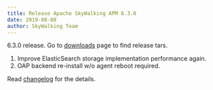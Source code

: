```yaml
---
title: Release Apache SkyWalking APM 6.3.0
date: 2019-08-08
author: SkyWalking Team
---
```


6.3.0 release. Go to [downloads](/downloads) page to find release tars.

1. Improve ElasticSearch storage implementation performance again.
1. OAP backend re-install w/o agent reboot required.

Read [changelog](https://github.com/apache/skywalking/blob/master/CHANGES.md) for the details.